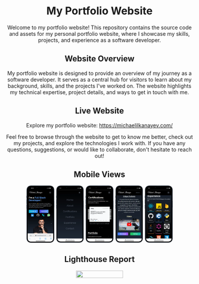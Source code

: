 <h1 align="center">My Portfolio Website</h1>

<p align="center">Welcome to my portfolio website! This repository contains the source code and assets for my personal portfolio website, where I showcase my skills, projects, and experience as a software developer.</p>

<h2 align="center">Website Overview</h2>

<p align="center">My portfolio website is designed to provide an overview of my journey as a software developer. It serves as a central hub for visitors to learn about my background, skills, and the projects I've worked on. The website highlights my technical expertise, project details, and ways to get in touch with me.</p>

<h2 align="center">Live Website</h2>

<p align="center">Explore my portfolio website: <a href="https://michaelilkanayev.com/">https://michaelilkanayev.com/</a></p>

<p align="center">Feel free to browse through the website to get to know me better, check out my projects, and explore the technologies I work with. If you have any questions, suggestions, or would like to collaborate, don't hesitate to reach out!</p>

<h2 align="center">Mobile Views</h2>

<div align="center">
  <img src="src/assets/portfolio/MyPortfolio/myportfolio9.webp" width="15%" height="15%" alt="Screenshot 1">
  <img src="src/assets/portfolio/MyPortfolio/myportfolio10.webp" width="15%" height="15%" alt="Screenshot 2">
  <img src="src/assets/portfolio/MyPortfolio/myportfolio11.webp" width="15%" height="15%" alt="Screenshot 3">
  <img src="src/assets/portfolio/MyPortfolio/myportfolio12.webp" width="15%" height="15%" alt="Screenshot 4">
  <img src="src/assets/portfolio/MyPortfolio/myportfolio13.webp" width="15%" height="15%" alt="Screenshot 5">
</div>

<h2 align="center">Lighthouse Report</h2>

<p align="center">
  <img src="https://github.com/michaelilkanayev1997/portfolio/assets/93651794/37e90073-64d2-4329-af8f-294e4ed8c0fa" width="50%" height="50%">
</p>





